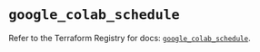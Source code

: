 # `google_colab_schedule`

Refer to the Terraform Registry for docs: [`google_colab_schedule`](https://registry.terraform.io/providers/hashicorp/google-beta/6.26.0/docs/resources/google_colab_schedule).
